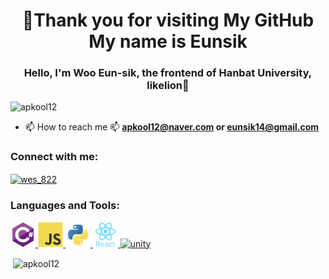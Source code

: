 <h1 align="center"> 👋Thank you for visiting My GitHub My name is Eunsik</h1>
<h3 align="center">Hello, I'm Woo Eun-sik, the frontend of Hanbat University, likelion🦁</h3>

<p align="left"> <img src="https://komarev.com/ghpvc/?username=apkool12&label=Profile%20views&color=0e75b6&style=flat" alt="apkool12" /> </p>

- 📫 How to reach me 📫 **apkool12@naver.com or eunsik14@gmail.com**

<h3 align="left">Connect with me:</h3>
<p align="left">
<a href="https://instagram.com/wes_822" target="blank"><img align="center" src="https://raw.githubusercontent.com/rahuldkjain/github-profile-readme-generator/master/src/images/icons/Social/instagram.svg" alt="wes_822" height="30" width="40" /></a>
</p>

<h3 align="left">Languages and Tools:</h3>
<p align="left"> <a href="https://www.w3schools.com/cs/" target="_blank" rel="noreferrer"> <img src="https://raw.githubusercontent.com/devicons/devicon/master/icons/csharp/csharp-original.svg" alt="csharp" width="40" height="40"/> </a> <a href="https://developer.mozilla.org/en-US/docs/Web/JavaScript" target="_blank" rel="noreferrer"> <img src="https://raw.githubusercontent.com/devicons/devicon/master/icons/javascript/javascript-original.svg" alt="javascript" width="40" height="40"/> </a> <a href="https://www.python.org" target="_blank" rel="noreferrer"> <img src="https://raw.githubusercontent.com/devicons/devicon/master/icons/python/python-original.svg" alt="python" width="40" height="40"/> </a> <a href="https://reactjs.org/" target="_blank" rel="noreferrer"> <img src="https://raw.githubusercontent.com/devicons/devicon/master/icons/react/react-original-wordmark.svg" alt="react" width="40" height="40"/> </a> <a href="https://unity.com/" target="_blank" rel="noreferrer"> <img src="https://www.vectorlogo.zone/logos/unity3d/unity3d-icon.svg" alt="unity" width="40" height="40"/> </a> </p>

<p>&nbsp;<img align="center" src="https://github-readme-stats.vercel.app/api?username=apkool12&show_icons=true&locale=en" alt="apkool12" /></p>
